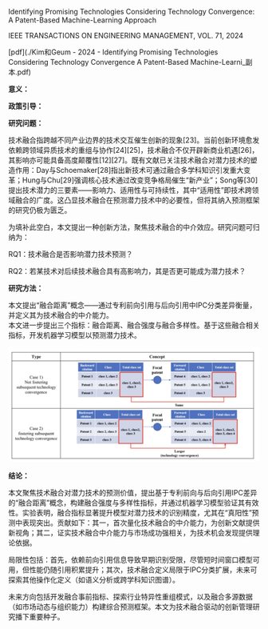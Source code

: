Identifying Promising Technologies Considering Technology Convergence: A Patent-Based  Machine-Learning Approach

IEEE TRANSACTIONS ON ENGINEERING MANAGEMENT, VOL. 71, 2024


[pdf](./Kim和Geum - 2024 - Identifying Promising Technologies Considering Technology Convergence A Patent-Based Machine-Learni_副本.pdf)  

**意义：** 


**政策引导：**  

**研究问题：** 

技术融合指跨越不同产业边界的技术交互催生创新的现象[23]。当前创新环境愈发依赖跨领域异质技术的重组与协作[24][25]，技术融合不仅开辟新商业机遇[26]，其影响亦可能具备高度颠覆性[12][27]。既有文献已关注技术融合对潜力技术的塑造作用：Day与Schoemaker[28]指出新技术可通过融合多学科知识引发重大变革；Hung与Chu[29]强调核心技术通过改变竞争格局催生“新产业”；Song等[30]提出技术潜力的三要素——影响力、适用性与可持续性，其中“适用性”即技术跨领域融合的广度。这凸显技术融合在预测潜力技术中的必要性，但将其纳入预测框架的研究仍极为匮乏。

为填补此空白，本文提出一种创新方法，聚焦技术融合的中介效应。研究问题可归纳为：

RQ1：技术融合是否影响潜力技术预测？

RQ2：若某技术对后续技术融合具有高影响力，其是否更可能成为潜力技术？

**研究方法：**

本文提出“融合距离”概念——通过专利前向引用与后向引用中IPC分类差异衡量，并定义其为技术融合的中介能力。   
本文进一步提出三个指标：融合距离、融合强度与融合多样性。基于这些融合相关指标，开发机器学习模型以预测潜力技术。

![截屏2025-03-19 20.02.40.png](%E6%88%AA%E5%B1%8F2025-03-19%2020.02.40.png)

**结论：** 

本文聚焦技术融合对潜力技术的预测价值，提出基于专利前向与后向引用IPC差异的“融合距离”概念，构建融合强度与多样性指标，并通过机器学习模型验证其有效性。实验表明，融合指标显著提升模型对潜力技术的识别精度，尤其在“真阳性”预测中表现突出。贡献如下：其一，首次量化技术融合的中介能力，为创新文献提供新视角；其二，证实技术融合中介能力与市场成功强相关，为技术机会发现提供理论依据。

局限性包括：首先，依赖前向引用信息导致早期识别受限，尽管短时间窗口模型可用，但性能仍随引用积累提升；其次，技术融合定义局限于IPC分类扩展，未来可探索其他操作化定义（如语义分析或跨学科知识图谱）。

未来方向包括开发融合事前指标、探索行业特异性重组模式，以及融合多源数据（如市场动态与组织能力）构建综合预测框架。本文为技术融合驱动的创新管理研究播下重要种子。